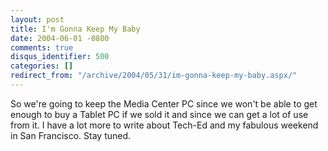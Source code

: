 ```yaml
---
layout: post
title: I'm Gonna Keep My Baby
date: 2004-06-01 -0800
comments: true
disqus_identifier: 500
categories: []
redirect_from: "/archive/2004/05/31/im-gonna-keep-my-baby.aspx/"
---
```


So we're going to keep the Media Center PC since we won't be able to get
enough to buy a Tablet PC if we sold it and since we can get a lot of
use from it. I have a lot more to write about Tech-Ed and my fabulous
weekend in San Francisco. Stay tuned.

